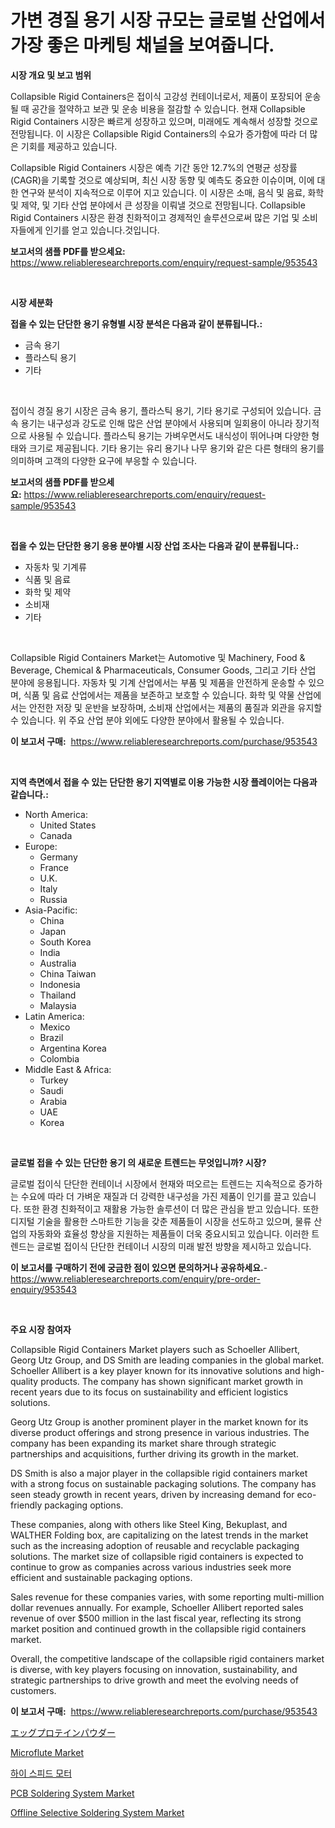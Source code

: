 <p><h1>가변 경질 용기 시장 규모는 글로벌 산업에서 가장 좋은 마케팅 채널을 보여줍니다.</h1></p><p><strong>시장 개요 및 보고 범위</strong></p>
<p><p>Collapsible Rigid Containers은 접이식 고강성 컨테이너로서, 제품이 포장되어 운송될 때 공간을 절약하고 보관 및 운송 비용을 절감할 수 있습니다. 현재 Collapsible Rigid Containers 시장은 빠르게 성장하고 있으며, 미래에도 계속해서 성장할 것으로 전망됩니다. 이 시장은 Collapsible Rigid Containers의 수요가 증가함에 따라 더 많은 기회를 제공하고 있습니다.</p><p>Collapsible Rigid Containers 시장은 예측 기간 동안 12.7%의 연평균 성장률(CAGR)을 기록할 것으로 예상되며, 최신 시장 동향 및 예측도 중요한 이슈이며, 이에 대한 연구와 분석이 지속적으로 이루어 지고 있습니다. 이 시장은 소매, 음식 및 음료, 화학 및 제약, 및 기타 산업 분야에서 큰 성장을 이뤄낼 것으로 전망됩니다. Collapsible Rigid Containers 시장은 환경 친화적이고 경제적인 솔루션으로써 많은 기업 및 소비자들에게 인기를 얻고 있습니다.것입니다.</p></p>
<p><strong>보고서의 샘플 PDF를 받으세요:</strong> <a href="https://www.reliableresearchreports.com/enquiry/request-sample/953543">https://www.reliableresearchreports.com/enquiry/request-sample/953543</a></p>
<p>&nbsp;</p>
<p><strong>시장 세분화</strong></p>
<p><strong>접을 수 있는 단단한 용기 유형별 시장 분석은 다음과 같이 분류됩니다.:</strong></p>
<p><ul><li>금속 용기</li><li>플라스틱 용기</li><li>기타</li></ul></p>
<p>&nbsp;</p>
<p><p>접이식 경질 용기 시장은 금속 용기, 플라스틱 용기, 기타 용기로 구성되어 있습니다. 금속 용기는 내구성과 강도로 인해 많은 산업 분야에서 사용되며 일회용이 아니라 장기적으로 사용될 수 있습니다. 플라스틱 용기는 가벼우면서도 내식성이 뛰어나며 다양한 형태와 크기로 제공됩니다. 기타 용기는 유리 용기나 나무 용기와 같은 다른 형태의 용기를 의미하며 고객의 다양한 요구에 부응할 수 있습니다.</p></p>
<p><strong>보고서의 샘플 PDF를 받으세요:</strong>&nbsp;<a href="https://www.reliableresearchreports.com/enquiry/request-sample/953543">https://www.reliableresearchreports.com/enquiry/request-sample/953543</a></p>
<p>&nbsp;</p>
<p><strong> 접을 수 있는 단단한 용기 응용 분야별 시장 산업 조사는 다음과 같이 분류됩니다.:</strong></p>
<p><ul><li>자동차 및 기계류</li><li>식품 및 음료</li><li>화학 및 제약</li><li>소비재</li><li>기타</li></ul></p>
<p>&nbsp;</p>
<p><p>Collapsible Rigid Containers Market는 Automotive 및 Machinery, Food & Beverage, Chemical & Pharmaceuticals, Consumer Goods, 그리고 기타 산업 분야에 응용됩니다. 자동차 및 기계 산업에서는 부품 및 제품을 안전하게 운송할 수 있으며, 식품 및 음료 산업에서는 제품을 보존하고 보호할 수 있습니다. 화학 및 약물 산업에서는 안전한 저장 및 운반을 보장하며, 소비재 산업에서는 제품의 품질과 외관을 유지할 수 있습니다. 위 주요 산업 분야 외에도 다양한 분야에서 활용될 수 있습니다.</p></p>
<p><strong>이 보고서 구매:</strong>&nbsp; <a href="https://www.reliableresearchreports.com/purchase/953543">https://www.reliableresearchreports.com/purchase/953543</a></p>
<p>&nbsp;</p>
<p><strong>지역 측면에서 접을 수 있는 단단한 용기 지역별로 이용 가능한 시장 플레이어는 다음과 같습니다.:</strong></p>
<p><ul>
    <li>
        North America:
        <ul>
            <li>United States</li>
            <li>Canada</li>
        </ul>
    </li>
    <li>
        Europe:
        <ul>
            <li>Germany</li>
            <li>France</li>
            <li>U.K.</li>
            <li>Italy</li>
            <li>Russia</li>
        </ul>
    </li>
    <li>
        Asia-Pacific:
        <ul>
            <li>China</li>
            <li>Japan</li>
            <li>South Korea</li>
            <li>India</li>
            <li>Australia</li>
            <li>China Taiwan</li>
            <li>Indonesia</li>
            <li>Thailand</li>
            <li>Malaysia</li>
        </ul>
    </li>
    <li>
        Latin America:
        <ul>
            <li>Mexico</li>
            <li>Brazil</li>
            <li>Argentina Korea</li>
            <li>Colombia</li>
        </ul>
    </li>
    <li>
        Middle East & Africa:
        <ul>
            <li>Turkey</li>
            <li>Saudi</li>
            <li>Arabia</li>
            <li>UAE</li>
            <li>Korea</li>
        </ul>
    </li>
    </ul></p>
<p>&nbsp;</p>
<p><strong>글로벌 접을 수 있는 단단한 용기 의 새로운 트렌드는 무엇입니까? 시장?</strong></p>
<p><p>글로벌 접이식 단단한 컨테이너 시장에서 현재와 떠오르는 트렌드는 지속적으로 증가하는 수요에 따라 더 가벼운 재질과 더 강력한 내구성을 가진 제품이 인기를 끌고 있습니다. 또한 환경 친화적이고 재활용 가능한 솔루션이 더 많은 관심을 받고 있습니다. 또한 디지털 기술을 활용한 스마트한 기능을 갖춘 제품들이 시장을 선도하고 있으며, 물류 산업의 자동화와 효율성 향상을 지원하는 제품들이 더욱 중요시되고 있습니다. 이러한 트렌드는 글로벌 접이식 단단한 컨테이너 시장의 미래 발전 방향을 제시하고 있습니다.</p></p>
<p><strong>이 보고서를 구매하기 전에 궁금한 점이 있으면 문의하거나 공유하세요.</strong>- <a href="https://www.reliableresearchreports.com/enquiry/pre-order-enquiry/953543">https://www.reliableresearchreports.com/enquiry/pre-order-enquiry/953543</a></p>
<p>&nbsp;</p>
<p><strong>주요 시장 참여자</strong></p>
<p><p>Collapsible Rigid Containers Market players such as Schoeller Allibert, Georg Utz Group, and DS Smith are leading companies in the global market. Schoeller Allibert is a key player known for its innovative solutions and high-quality products. The company has shown significant market growth in recent years due to its focus on sustainability and efficient logistics solutions.</p><p>Georg Utz Group is another prominent player in the market known for its diverse product offerings and strong presence in various industries. The company has been expanding its market share through strategic partnerships and acquisitions, further driving its growth in the market.</p><p>DS Smith is also a major player in the collapsible rigid containers market with a strong focus on sustainable packaging solutions. The company has seen steady growth in recent years, driven by increasing demand for eco-friendly packaging options.</p><p>These companies, along with others like Steel King, Bekuplast, and WALTHER Folding box, are capitalizing on the latest trends in the market such as the increasing adoption of reusable and recyclable packaging solutions. The market size of collapsible rigid containers is expected to continue to grow as companies across various industries seek more efficient and sustainable packaging options.</p><p>Sales revenue for these companies varies, with some reporting multi-million dollar revenues annually. For example, Schoeller Allibert reported sales revenue of over $500 million in the last fiscal year, reflecting its strong market position and continued growth in the collapsible rigid containers market.</p><p>Overall, the competitive landscape of the collapsible rigid containers market is diverse, with key players focusing on innovation, sustainability, and strategic partnerships to drive growth and meet the evolving needs of customers.</p></p>
<p><strong>이 보고서 구매:</strong>&nbsp;&nbsp;<a href="https://www.reliableresearchreports.com/purchase/953543">https://www.reliableresearchreports.com/purchase/953543</a></p>
<p><p><a href="https://github.com/hwbcz413288296/Market-Research-Report-List-1/blob/main/1300520184806.md">エッグプロテインパウダー</a></p><p><a href="https://view.publitas.com/reportprime-1/microflute-market-research-report-forecasted-for-period-from-2024-2031-by-market-type-market-application-and-region/">Microflute Market</a></p><p><a href="https://github.com/fredrickeglers/Market-Research-Report-List-1/blob/main/9059003184831.md">하이 스피드 모터</a></p><p><a href="https://issuu.com/reportprime-2/docs/pcb-soldering-system-market-size-2030.pptx">PCB Soldering System Market</a></p><p><a href="https://issuu.com/reportprime-2/docs/offline-selective-soldering-system-market-size-203">Offline Selective Soldering System Market</a></p></p>
